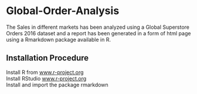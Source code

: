 # Global-Order-Analysis <br/>

The Sales in different markets has been analyzed using a Global Superstore Orders 2016 dataset and a report has been generated in a form of html page using a Rmarkdown package available in R. <br/>

## Installation Procedure <br/>
Install R from www.r-project.org <br/>
Install RStudio www.r-project.org <br/>
Install and import the package rmarkdown <br/>


